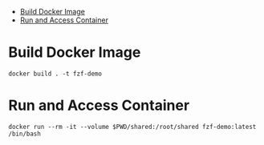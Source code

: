 
<!-- vim-markdown-toc GFM -->

* [Build Docker Image](#build-docker-image)
* [Run and Access Container](#run-and-access-container)

<!-- vim-markdown-toc -->

# Build Docker Image

`docker build . -t fzf-demo`

# Run and Access Container

`docker run --rm -it --volume $PWD/shared:/root/shared fzf-demo:latest /bin/bash`
